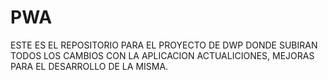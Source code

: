 # PWA
ESTE ES EL REPOSITORIO PARA EL PROYECTO DE DWP DONDE SUBIRAN TODOS LOS CAMBIOS CON LA APLICACION 
ACTUALICIONES, MEJORAS PARA EL DESARROLLO DE LA MISMA.
